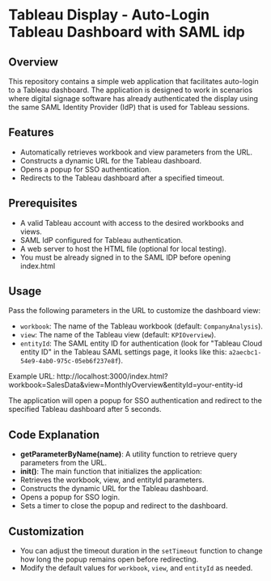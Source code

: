 # Tableau Display - Auto-Login Tableau Dashboard with SAML idp

## Overview

This repository contains a simple web application that facilitates auto-login to a Tableau dashboard. The application is designed to work in scenarios where digital signage software has already authenticated the display using the same SAML Identity Provider (IdP) that is used for Tableau sessions. 

## Features

- Automatically retrieves workbook and view parameters from the URL.
- Constructs a dynamic URL for the Tableau dashboard.
- Opens a popup for SSO authentication.
- Redirects to the Tableau dashboard after a specified timeout.

## Prerequisites

- A valid Tableau account with access to the desired workbooks and views.
- SAML IdP configured for Tableau authentication.
- A web server to host the HTML file (optional for local testing).
- You must be already signed in to the SAML IDP before opening index.html

## Usage

Pass the following parameters in the URL to customize the dashboard view:

   - `workbook`: The name of the Tableau workbook (default: `CompanyAnalysis`).
   - `view`: The name of the Tableau view (default: `KPIOverview`).
   - `entityId`: The SAML entity ID for authentication (look for "Tableau Cloud entity ID" in the Tableau SAML settings page, it looks like this: `a2aecbc1-54e9-4ab0-975c-05eb6f237e8f`).

   Example URL: http://localhost:3000/index.html?workbook=SalesData&view=MonthlyOverview&entityId=your-entity-id
   
   The application will open a popup for SSO authentication and redirect to the specified Tableau dashboard after 5 seconds.

## Code Explanation

- **getParameterByName(name)**: A utility function to retrieve query parameters from the URL.
- **init()**: The main function that initializes the application:
- Retrieves the workbook, view, and entityId parameters.
- Constructs the dynamic URL for the Tableau dashboard.
- Opens a popup for SSO login.
- Sets a timer to close the popup and redirect to the dashboard.

## Customization

- You can adjust the timeout duration in the `setTimeout` function to change how long the popup remains open before redirecting.
- Modify the default values for `workbook`, `view`, and `entityId` as needed.
